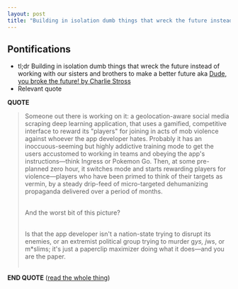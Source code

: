 ```yaml
---
layout: post
title: "Building in isolation dumb things that wreck the future instead of working with our sisters and brothers to make a better future aka Dude, you broke the future! by Charlie Stross"
---
```


## Pontifications

* tl;dr Building in isolation dumb things that wreck the future instead of working with our sisters and brothers to make a better future aka [Dude, you broke the future! by Charlie Stross](http://www.antipope.org/charlie/blog-static/2018/01/dude-you-broke-the-future.html)
* Relevant quote

**QUOTE**

<blockquote>

Someone out there is working on it: a geolocation-aware social media scraping deep learning application, that uses a gamified, competitive interface to reward its "players" for joining in acts of mob violence against whoever the app developer hates. Probably it has an inoccuous-seeming but highly addictive training mode to get the users accustomed to working in teams and obeying the app's instructions—think Ingress or Pokemon Go. Then, at some pre-planned zero hour, it switches mode and starts rewarding players for violence—players who have been primed to think of their targets as vermin, by a steady drip-feed of micro-targeted dehumanizing propaganda delivered over a period of months. <br /> <br />

And the worst bit of this picture? <br /> <br />

Is that the app developer isn't a nation-state trying to disrupt its enemies, or an extremist political group trying to murder g*ys, j*ws, or m*slims; it's just a paperclip maximizer doing what it does—and you are the paper. <br /> <br />

</blockquote>


**END QUOTE** ([read the whole thing](http://www.antipope.org/charlie/blog-static/2018/01/dude-you-broke-the-future.html))